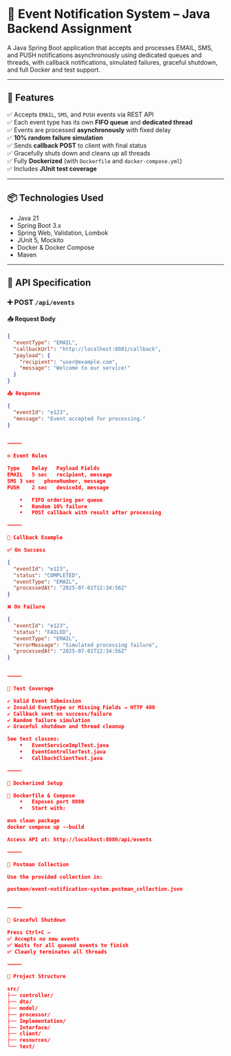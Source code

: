 

# 📩 Event Notification System – Java Backend Assignment

A Java Spring Boot application that accepts and processes EMAIL, SMS, and PUSH notifications asynchronously using dedicated queues and threads, with callback notifications, simulated failures, graceful shutdown, and full Docker and test support.

---

## 📌 Features

✅ Accepts `EMAIL`, `SMS`, and `PUSH` events via REST API  
✅ Each event type has its own **FIFO queue** and **dedicated thread**  
✅ Events are processed **asynchronously** with fixed delay  
✅ **10% random failure simulation**  
✅ Sends **callback POST** to client with final status  
✅ Gracefully shuts down and cleans up all threads  
✅ Fully **Dockerized** (with `Dockerfile` and `docker-compose.yml`)  
✅ Includes **JUnit test coverage**

---

## 📦 Technologies Used

- Java 21
- Spring Boot 3.x
- Spring Web, Validation, Lombok
- JUnit 5, Mockito
- Docker & Docker Compose
- Maven

---

## 🚀 API Specification

### ➕ POST `/api/events`

#### 📥 Request Body
```json
{
  "eventType": "EMAIL",
  "callbackUrl": "http://localhost:8081/callback",
  "payload": {
    "recipient": "user@example.com",
    "message": "Welcome to our service!"
  }
}

📤 Response

{
  "eventId": "e123",
  "message": "Event accepted for processing."
}


⸻

⚙️ Event Rules

Type	Delay	Payload Fields
EMAIL	5 sec	recipient, message
SMS	3 sec	phoneNumber, message
PUSH	2 sec	deviceId, message

	•	FIFO ordering per queue
	•	Random 10% failure
	•	POST callback with result after processing

⸻

🔁 Callback Example

✅ On Success

{
  "eventId": "e123",
  "status": "COMPLETED",
  "eventType": "EMAIL",
  "processedAt": "2025-07-01T12:34:56Z"
}

❌ On Failure

{
  "eventId": "e123",
  "status": "FAILED",
  "eventType": "EMAIL",
  "errorMessage": "Simulated processing failure",
  "processedAt": "2025-07-01T12:34:56Z"
}


⸻

🧪 Test Coverage

✔ Valid Event Submission
✔ Invalid EventType or Missing Fields → HTTP 400
✔ Callback sent on success/failure
✔ Random failure simulation
✔ Graceful shutdown and thread cleanup

See test classes:
	•	EventServiceImplTest.java
	•	EventControllerTest.java
	•	CallbackClientTest.java

⸻

🐳 Dockerized Setup

📄 Dockerfile & Compose
	•	Exposes port 8080
	•	Start with:

mvn clean package
docker compose up --build

Access API at: http://localhost:8080/api/events

⸻

🔧 Postman Collection

Use the provided collection in:

postman/event-notification-system.postman_collection.json


⸻

🧹 Graceful Shutdown

Press Ctrl+C →
✅ Accepts no new events
✅ Waits for all queued events to finish
✅ Cleanly terminates all threads

⸻

📁 Project Structure

src/
├── controller/
├── dto/
├── model/
├── processor/
├── Implementation/
├── Interface/
├── client/
├── resources/
└── test/

